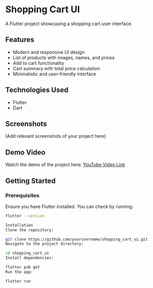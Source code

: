 # Shopping Cart UI  

A Flutter project showcasing a shopping cart user interface.  

## Features  
- Modern and responsive UI design  
- List of products with images, names, and prices  
- Add to cart functionality  
- Cart summary with total price calculation  
- Minimalistic and user-friendly interface  

## Technologies Used  
- Flutter  
- Dart  

## Screenshots  
(Add relevant screenshots of your project here)  

## Demo Video  
Watch the demo of the project here: [YouTube Video Link](https://youtube.com/shorts/JmcaGStnuMw?feature=share)  

## Getting Started  

### Prerequisites  
Ensure you have Flutter installed. You can check by running:  
```bash  
flutter --version

Installation
Clone the repository:

git clone https://github.com/yourusername/shopping_cart_ui.git  
Navigate to the project directory:

cd shopping_cart_ui  
Install dependencies:

flutter pub get  
Run the app:

flutter run  
